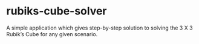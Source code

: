 # rubiks-cube-solver
A simple application which gives step-by-step solution to solving the 3 X 3 Rubik’s Cube for any given scenario.
